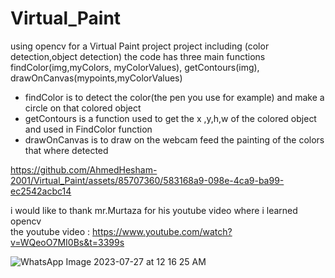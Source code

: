 # Virtual_Paint
using opencv for a Virtual Paint project project including (color detection,object detection)
the code has three main functions findColor(img,myColors, myColorValues), getContours(img), drawOnCanvas(mypoints,myColorValues)

* findColor is to detect the color(the pen you use for example) and make a circle on that colored object 
* getContours is a function used to get the x ,y,h,w of the colored object and used in FindColor function
* drawOnCanvas is to draw on the webcam feed the painting of the colors that where detected 



https://github.com/AhmedHesham-2001/Virtual_Paint/assets/85707360/583168a9-098e-4ca9-ba99-ec2542acbc14




i would like to thank mr.Murtaza for his youtube video where i learned opencv  
the youtube video : https://www.youtube.com/watch?v=WQeoO7MI0Bs&t=3399s

![WhatsApp Image 2023-07-27 at 12 16 25 AM](https://github.com/AhmedHesham-2001/Virtual_Paint/assets/85707360/29440b12-d2cd-4078-a943-9f728d91b721)
